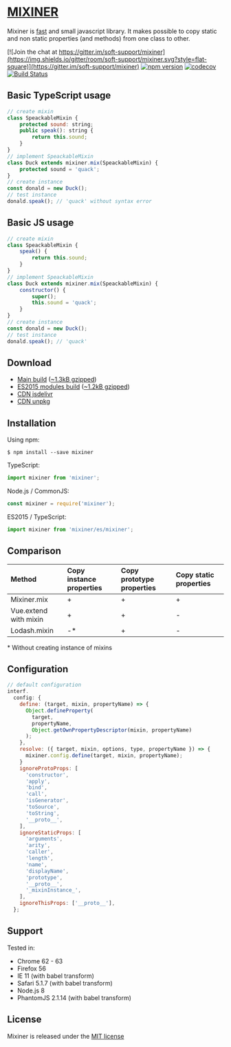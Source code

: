 # <span class="logo">[MIXINER](https://shvabuk.github.io/mixiner) </span>

Mixiner is [fast](performance.md) and small javascript library.
It makes possible to copy static and non static properties (and methods) from one class to other.

[![Join the chat at https://gitter.im/soft-support/mixiner](https://img.shields.io/gitter/room/soft-support/mixiner.svg?style=flat-square)](https://gitter.im/soft-support/mixiner)
[![npm version](https://img.shields.io/npm/v/mixiner.svg?style=flat-square)](https://www.npmjs.com/package/mixiner)
[![codecov](https://codecov.io/gh/shvabuk/mixiner/branch/master/graph/badge.svg)](https://codecov.io/gh/shvabuk/mixiner)
[![Build Status](https://travis-ci.org/shvabuk/mixiner.svg?branch=master)](https://travis-ci.org/shvabuk/mixiner)

## Basic TypeScript usage
``` javascript
// create mixin
class SpeackableMixin {
    protected sound: string;
    public speak(): string {
        return this.sound;
    }
}
// implement SpeackableMixin
class Duck extends mixiner.mix(SpeackableMixin) {
    protected sound = 'quack';
}
// create instance
const donald = new Duck();
// test instance
donald.speak(); // 'quack' without syntax error
```

## Basic JS usage
``` javascript
// create mixin
class SpeackableMixin {
    speak() {
        return this.sound;
    }
}
// implement SpeackableMixin
class Duck extends mixiner.mix(SpeackableMixin) {
    constructor() {
        super();
        this.sound = 'quack';
    }
}
// create instance
const donald = new Duck();
// test instance
donald.speak(); // 'quack'
```

## Download
* <i class="fa fa-download" aria-hidden="true"></i> [Main build](https://raw.githubusercontent.com/shvabuk/mixiner/master/dist/mixiner.js) ([~1.3kB gzipped](https://raw.githubusercontent.com/shvabuk/mixiner/master/dist/mixiner.min.js))
* <i class="fa fa-download" aria-hidden="true"></i> [ES2015 modules build](https://raw.githubusercontent.com/shvabuk/mixiner/master/es/mixiner.js) ([~1.2kB gzipped](https://raw.githubusercontent.com/shvabuk/mixiner/master/es/mixiner.min.js))
* <i class="fa fa-cloud-download" aria-hidden="true"></i> [CDN jsdelivr](https://cdn.jsdelivr.net/npm/mixiner)
* <i class="fa fa-cloud-download" aria-hidden="true"></i> [CDN unpkg](https://unpkg.com/mixiner/dist/mixiner.js)

## Installation

Using npm:
``` shell
$ npm install --save mixiner
```

TypeScript:
``` javascript
import mixiner from 'mixiner';
```

Node.js / CommonJS:
``` javascript
const mixiner = require('mixiner');
```

ES2015 / TypeScript:
``` javascript
import mixiner from 'mixiner/es/mixiner';
```

## Comparison

| Method | Copy instance properties | Copy prototype properties | Copy static properties |
| :--- | :--- | :--- | :--- |
| Mixiner.mix | + | + | + |
| Vue.extend with mixin | + | + | - |
| Lodash.mixin | -* | + | - |

\* Without creating instance of mixins

## Configuration
``` javascript
// default configuration
interf.
  config: {
    define: (target, mixin, propertyName) => {
      Object.defineProperty(
        target,
        propertyName,
        Object.getOwnPropertyDescriptor(mixin, propertyName)
      );
    },
    resolve: ({ target, mixin, options, type, propertyName }) => {
      mixiner.config.define(target, mixin, propertyName);
    }
    ignoreProtoProps: [
      'constructor',
      'apply',
      'bind',
      'call',
      'isGenerator',
      'toSource',
      'toString',
      '__proto__',
    ],
    ignoreStaticProps: [
      'arguments',
      'arity',
      'caller',
      'length',
      'name',
      'displayName',
      'prototype',
      '__proto__',
      '_mixinInstance_',
    ],
    ignoreThisProps: ['__proto__'],
  };
```

## Support
Tested in:
* <i class="fa fa-chrome" aria-hidden="true"></i> Chrome 62 - 63
* <i class="fa fa-firefox" aria-hidden="true"></i> Firefox 56
* <i class="fa fa-internet-explorer" aria-hidden="true"></i> IE 11 (with babel transform)
* <i class="fa fa-safari" aria-hidden="true"></i> Safari 5.1.7 (with babel transform)
* <i class="fa fa-server" aria-hidden="true"></i> Node.js 8
* <i class="fa fa-server" aria-hidden="true"></i> PhantomJS 2.1.14 (with babel transform)

## License

Mixiner is released under the [MIT license](https://raw.githubusercontent.com/shvabuk/mixiner/master/LICENSE.txt)
